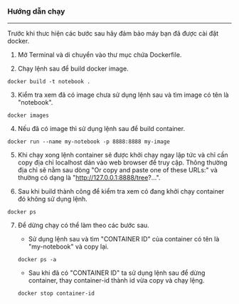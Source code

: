### Hướng dẫn chạy
----------------------------------------------------------
Trước khi thưc hiện các bước sau hãy đảm bảo máy bạn đã được cài đặt docker.

1. Mở Terminal và di chuyển vào thư mục chứa Dockerfile.
   
2. Chạy lệnh sau để build docker image.
```
docker build -t notebook .
```

3. Kiểm tra xem đã có image chưa sử dụng lệnh sau và tìm image có tên là "notebook".
```
docker images
```

4. Nếu đã có image thì sử dụng lệnh sau để build container.
```
docker run --name my-notebook -p 8888:8888 my-image
```

5. Khi chạy xong lệnh container sẽ được khởi chạy ngay lập tức và chỉ cần copy địa chỉ localhost dán vào web browser để truy cập. Thông thường địa chỉ sẽ nằm sau dòng "Or copy and paste one of these URLs:" và thường có dạng là "http://127.0.0.1:8888/tree?...".
   
6. Sau khi build thành công để kiểm tra xem có đang khởi chạy container đó không sử dụng lệnh.
```
docker ps
```

7. Để dừng chạy có thể làm theo các bước sau.
   - Sử dụng lệnh sau và tìm "CONTAINER ID" của container có tên là "my-notebook" và copy lại.
    ```
    docker ps -a
    ```

   - Sau khi đã có "CONTAINER ID" ta sử dụng lệnh sau để dừng container, thay container-id thành id vừa copy và chạy lệng.
    ```
    docker stop container-id
    ```
    